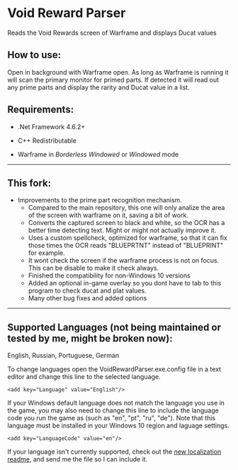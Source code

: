 # Void Reward Parser
Reads the Void Rewards screen of Warframe and displays Ducat values

## How to use:

Open in background with Warframe open.
As long as Warframe is running it will scan the primary monitor for primed parts.
If detected it will read out any prime parts and display the rarity and Ducat value in a list.


## Requirements:

* .Net Framework 4.6.2+

* C++ Redistributable

* Warframe in *Borderless Windowed* or *Windowed* mode

-----

## This fork:

* Improvements to the prime part recognition mechanism. 
    * Compared to the main repository, this one will only analize the area of the screen with warframe on it, saving a bit of work.
    * Converts the captured screen to black and white, so the OCR has a better time detecting text. Might or might not actually improve it.
    * Uses a custom spellcheck, optimized for warframe, so that it can fix those times the OCR reads "BLUEPRTNT" instead of "BLUEPRINT" for example.
    * It wont check the screen if the warframe process is not on focus. This can be disable to make it check always.
    * Finished the compatibility for non-Windows 10 versions
    * Added an optional in-game overlay so you dont have to tab to this program to check ducat and plat values.
    * Many other bug fixes and added options

-----

## Supported Languages (not being maintained or tested by me, might be broken now):

English, Russian, Portuguese, German

To change languages open the VoidRewardParser.exe.config file in a text editor and change this line to the selected language.

    <add key="Language" value="English"/>

If your Windows default language does not match the language you use in the game, you may also need to change this line to include the language code you run the game as (such as "en", "pt", "ru", "de"). Note that this language must be installed in your Windows 10 region and laguage settings.

    <add key="LanguageCode" value="en"/>

If your language isn't currently supported, check out the [new localization readme](https://github.com/Ricardo1991/VoidRewardParser/tree/master/VoidRewardParser/Localization), and send me the file so I can include it.
